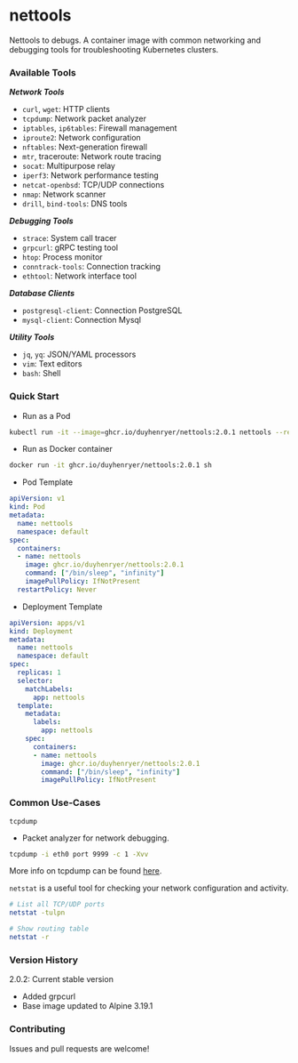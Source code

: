 # nettools
Nettools to debugs. A container image with common networking and debugging tools for troubleshooting Kubernetes clusters.

### Available Tools
***Network Tools***

- `curl`, `wget`: HTTP clients
- `tcpdump`: Network packet analyzer
- `iptables`, `ip6tables`: Firewall management
- `iproute2`: Network configuration
- `nftables`: Next-generation firewall
- `mtr`, traceroute: Network route tracing
- `socat`: Multipurpose relay
- `iperf3`: Network performance testing
- `netcat-openbsd`: TCP/UDP connections
- `nmap`: Network scanner
- `drill`, `bind-tools`: DNS tools

***Debugging Tools***
- `strace`: System call tracer
- `grpcurl`: gRPC testing tool
- `htop`: Process monitor
- `conntrack-tools`: Connection tracking
- `ethtool`: Network interface tool

***Database Clients***
- `postgresql-client`: Connection PostgreSQL
- `mysql-client`: Connection Mysql

***Utility Tools***
- `jq`, `yq`: JSON/YAML processors
- `vim`: Text editors
- `bash`: Shell

### Quick Start
- Run as a Pod
```sh
kubectl run -it --image=ghcr.io/duyhenryer/nettools:2.0.1 nettools --restart=Never -n default
```
- Run as Docker container
```sh
docker run -it ghcr.io/duyhenryer/nettools:2.0.1 sh
```
- Pod Template
```yaml
apiVersion: v1
kind: Pod
metadata:
  name: nettools
  namespace: default
spec:
  containers:
  - name: nettools
    image: ghcr.io/duyhenryer/nettools:2.0.1
    command: ["/bin/sleep", "infinity"]
    imagePullPolicy: IfNotPresent
  restartPolicy: Never
```
- Deployment Template
```yaml
apiVersion: apps/v1
kind: Deployment
metadata:
  name: nettools
  namespace: default
spec:
  replicas: 1
  selector:
    matchLabels:
      app: nettools
  template:
    metadata:
      labels:
        app: nettools
    spec:
      containers:
      - name: nettools
        image: ghcr.io/duyhenryer/nettools:2.0.1
        command: ["/bin/sleep", "infinity"]
        imagePullPolicy: IfNotPresent
```
### Common Use-Cases

`tcpdump`
- Packet analyzer for network debugging.

```sh
tcpdump -i eth0 port 9999 -c 1 -Xvv
```
More info on tcpdump can be found [here](http://www.tcpdump.org/tcpdump_man.html).

`netstat` is a useful tool for checking your network configuration and activity.
```sh
# List all TCP/UDP ports
netstat -tulpn

# Show routing table
netstat -r
```
### Version History
2.0.2: Current stable version
- Added grpcurl
- Base image updated to Alpine 3.19.1

### Contributing
Issues and pull requests are welcome!